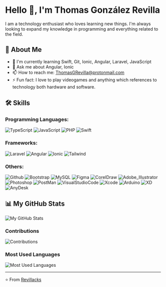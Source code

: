 # Hello 👋, I'm Thomas González Revilla

I am a technology enthusiast who loves learning new things. I'm always looking to expand my knowledge in programming and everything related to the field.

## 🚀 About Me

* 🌱 I'm currently learning Swift, Git, Ionic, Angular, Laravel, JavaScript
* 💬 Ask me about Angular, Ionic
* 📫 How to reach me: ThomasGRevilla@protonmail.com
* ⚡ Fun fact: I love to play videogames and anything which references to technology both hardware and software.

## 🛠 Skills

### Programming Languages:
![TypeScript](https://img.shields.io/badge/-TypeScript-000?&logo=TypeScript)
![JavaScript](https://img.shields.io/badge/-JavaScript-000?&logo=JavaScript)
![PHP](https://img.shields.io/badge/-PHP-000?&logo=PHP)
![Swift](https://img.shields.io/badge/-Swift-000?&logo=SWIFT)

### Frameworks:
![Laravel](https://img.shields.io/badge/-Laravel-000?&logo=Laravel)
![Angular](https://img.shields.io/badge/-Angular-000?&logo=Angular)
![Ionic](https://img.shields.io/badge/-Ionic-000?&logo=Ionic)
![Tailwind](https://img.shields.io/badge/-Tailwind-000?&logo=Tailwind)

### Others:
![Github](https://img.shields.io/badge/-Github-000?&logo=Github)
![Bootstrap](https://img.shields.io/badge/-Bootstrap-000?&logo=Bootstrap)
![MySQL](https://img.shields.io/badge/-MySQL-000?&logo=MySQL)
![Figma](https://img.shields.io/badge/-Figma-000?&logo=Figma)
![CorelDraw](https://img.shields.io/badge/-CorelDraw-000?&logo=CorelDraw)
![Adobe_Illustrator](https://img.shields.io/badge/-Adobe_Illustrator-000?&logo=AdobeIllustrator)
![Photoshop](https://img.shields.io/badge/-Adobe_Photoshop-000?&logo=AdobePhotoshop)
![PostMan](https://img.shields.io/badge/-PostMan-000?&logo=PostMan)
![VisualStudioCode](https://img.shields.io/badge/-Visual_Estudio_Code-000?&logo=VisualStudioCode)
![Xcode](https://img.shields.io/badge/-Xcode-000?&logo=Xcode)
![Arduino](https://img.shields.io/badge/-Arduino-000?&logo=Arduino)
![XD](https://img.shields.io/badge/-XD-000?&logo=AdobeXD)
![AnyDesk](https://img.shields.io/badge/-AnyDesk-000?&logo=AnyDesk)

## 📊 My GitHub Stats
![My GitHub Stats](https://github-readme-stats.vercel.app/api?username=Revillacks&show_icons=true&theme=radical)

### Contributions
![Contributions](https://github-readme-streak-stats.herokuapp.com/?user=Revillacks&theme=dark)

### Most Used Languages
![Most Used Languages](https://github-readme-stats.vercel.app/api/top-langs/?username=Revillacks&layout=compact&theme=vision-friendly-dark)

---

⭐️ From [Revillacks](https://github.com/Revillacks)  



<!--
**Revillacks/Revillacks** is a ✨ _special_ ✨ repository because its `README.md` (this file) appears on your GitHub profile.

Here are some ideas to get you started:

- 🔭 I’m currently working on ...

- 👯 I’m looking to collaborate on ...
- 🤔 I’m looking for help with ...
- 💬 Ask me about ...
- 📫 How to reach me: thomasgRevilla@protonmail.com
- 😄 Pronouns: ...
- ⚡ Fun fact: ...
-->
